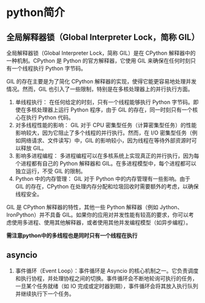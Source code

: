 # python简介


## 全局解释器锁（Global Interpreter Lock，简称 GIL）

全局解释器锁（Global Interpreter Lock，简称 GIL）是在 CPython 解释器中的一种机制。CPython 是 Python 的官方解释器，它使用 GIL 来确保在任何时刻只有一个线程执行 Python 字节码。

GIL 的存在主要是为了简化 CPython 解释器的实现，使得它能更容易地处理并发情况。然而，GIL 也引入了一些限制，特别是在多核处理器上的并行执行方面。

1. 单线程执行： 在任何给定的时刻，只有一个线程能够执行 Python 字节码。即使在多核处理器上运行 Python 程序，由于 GIL 的存在，同一时刻只有一个核心在执行 Python 代码。
2. 对多线程性能的影响： GIL 对于 CPU 密集型任务（计算密集型任务）的性能影响较大，因为它阻止了多个线程的并行执行。然而，在 I/O 密集型任务（例如网络请求、文件读写）中，GIL 的影响较小，因为线程在等待外部资源时可以释放 GIL。
3. 影响多进程编程： 多进程编程可以在多核系统上实现真正的并行执行，因为每个进程都有自己的 Python 解释器和 GIL。在多进程模型中，每个进程都可以独立运行，不受 GIL 的限制。
4. Python 中的内存管理： GIL 对于 Python 中的内存管理有一些影响。由于 GIL 的存在，CPython 在处理内存分配和垃圾回收时需要额外的考虑，以确保线程安全。

GIL 是 CPython 解释器的特性，其他一些 Python 解释器（例如 Jython、IronPython）并不具备 GIL。如果你的应用对并发性能有较高的要求，你可以考虑使用多进程、使用其他解释器，或者使用其他并发编程模型（如异步编程）。

**需注意python中的多线程也是同时只有一个线程在执行**

## asyncio

1. 事件循环（Event Loop）：事件循环是 Asyncio 的核心机制之一。它负责调度和执行协程，并处理协程之间的切换。事件循环会不断地轮询可执行的任务，一旦某个任务就绪（如 IO 完成或定时器到期），事件循环会将其放入执行队列并继续执行下一个任务。
  

